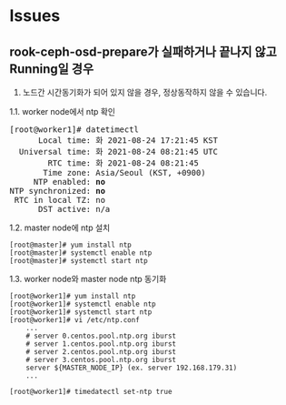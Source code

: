 # Issues

## rook-ceph-osd-prepare가 실패하거나 끝나지 않고 Running일 경우
1. 노드간 시간동기화가 되어 있지 않을 경우, 정상동작하지 않을 수 있습니다.

1.1. worker node에서 ntp 확인
<pre>
[root@worker1]# datetimectl
      Local time: 화 2021-08-24 17:21:45 KST
  Universal time: 화 2021-08-24 08:21:45 UTC
        RTC time: 화 2021-08-24 08:21:45
       Time zone: Asia/Seoul (KST, +0900)
     NTP enabled: <b>no</b>
NTP synchronized: <b>no</b>
 RTC in local TZ: no
      DST active: n/a
</pre>

1.2. master node에 ntp 설치
```
[root@master]# yum install ntp
[root@master]# systemctl enable ntp
[root@master]# systemctl start ntp

```

1.3. worker node와 master node ntp 동기화
```
[root@worker1]# yum install ntp
[root@worker1]# systemctl enable ntp
[root@worker1]# systemctl start ntp
[root@worker1]# vi /etc/ntp.conf
    ...
    # server 0.centos.pool.ntp.org iburst
    # server 1.centos.pool.ntp.org iburst
    # server 2.centos.pool.ntp.org iburst
    # server 3.centos.pool.ntp.org iburst
    server ${MASTER_NODE_IP} (ex. server 192.168.179.31)
    ...

[root@worker1]# timedatectl set-ntp true
```
